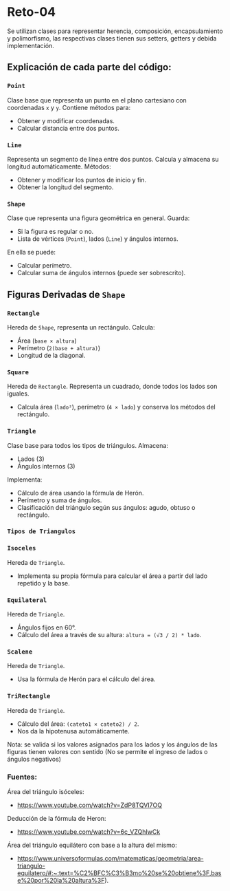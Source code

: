 # Reto-04
Se utilizan clases para representar herencia, composición, encapsulamiento y polimorfismo, las respectivas clases tienen sus setters, getters y debida implementación.

## Explicación de cada parte del código: 
### `Point`
Clase base que representa un punto en el plano cartesiano con coordenadas `x` y `y`. Contiene métodos para:
- Obtener y modificar coordenadas.
- Calcular distancia entre dos puntos.

### `Line`
Representa un segmento de línea entre dos puntos. Calcula y almacena su longitud automáticamente. Métodos:
- Obtener y modificar los puntos de inicio y fin.
- Obtener la longitud del segmento.

### `Shape`
Clase que representa una figura geométrica en general. Guarda:
- Si la figura es regular o no.
- Lista de vértices (`Point`), lados (`Line`) y ángulos internos.

En ella se puede: 
- Calcular perímetro.
- Calcular suma de ángulos internos (puede ser sobrescrito).

## Figuras Derivadas de `Shape`

### `Rectangle`
Hereda de `Shape`, representa un rectángulo. Calcula:
- Área (`base × altura`)
- Perímetro (`2(base + altura)`)
- Longitud de la diagonal.

### `Square`
Hereda de `Rectangle`. Representa un cuadrado, donde todos los lados son iguales.
- Calcula área (`lado²`), perímetro (`4 × lado`) y conserva los métodos del rectángulo.

### `Triangle`
Clase base para todos los tipos de triángulos. Almacena:
- Lados (3)
- Ángulos internos (3)

Implementa:
- Cálculo de área usando la fórmula de Herón.
- Perímetro y suma de ángulos.
- Clasificación del triángulo según sus ángulos: agudo, obtuso o rectángulo.

### `Tipos de Triangulos`

### `Isoceles`
Hereda de `Triangle`. 
- Implementa su propia fórmula para calcular el área a partir del lado repetido y la base.

### `Equilateral`
Hereda de `Triangle`. 
- Ángulos fijos en 60°.
- Cálculo del área a través de su altura: `altura = (√3 / 2) * lado`.

### `Scalene`
Hereda de `Triangle`. 
- Usa la fórmula de Herón para el cálculo del área.

### `TriRectangle`
Hereda de `Triangle`.
- Cálculo del área: `(cateto1 × cateto2) / 2`.
- Nos da la hipotenusa automáticamente.

Nota: se valida si los valores asignados para los lados y los ángulos de las figuras tienen valores con sentido (No se permite el ingreso de lados o ángulos negativos)

### Fuentes:
Área del triángulo isóceles: 
- https://www.youtube.com/watch?v=ZdP8TQVI7OQ
  
Deducción de la fórmula de Heron:
- https://www.youtube.com/watch?v=6c_VZQhIwCk
  
Área del triángulo equilátero con base a la altura del mismo: 
- https://www.universoformulas.com/matematicas/geometria/area-triangulo-equilatero/#:~:text=%C2%BFC%C3%B3mo%20se%20obtiene%3F,base%20por%20la%20altura%3F).
